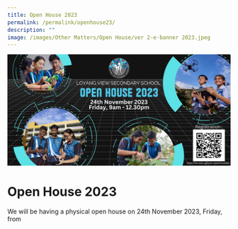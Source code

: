 ```yaml
---
title: Open House 2023
permalink: /permalink/openhouse23/
description: ""
image: /images/Other Matters/Open House/ver 2-e-banner 2023.jpeg
---
```

![](/images/Other%20Matters/Open%20House/ver%202-e-banner%202023.jpeg)

# Open House 2023

We will be having a physical open house on 24th November 2023, Friday, from 